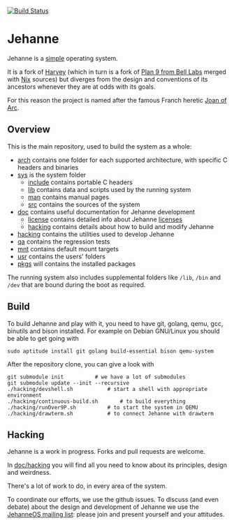 [![Build Status](https://api.travis-ci.org/JehanneOS/jehanne.svg?branch=master)](https://travis-ci.org/JehanneOS/jehanne)

# Jehanne

Jehanne is a [simple][simplicity] operating system. 

It is a fork of [Harvey][harvey] (which in turn is a fork of 
[Plan 9 from Bell Labs][plan9] merged with [Nix][nix] sources) but
diverges from the design and conventions of its ancestors whenever
they are at odds with its goals.

For this reason the project is named after the famous Franch heretic [Joan of Arc][arc].  

## Overview

This is the main repository, used to build the system as a whole:

- [arch](./arch/) contains one folder for each
  supported architecture, with specific C headers and binaries
- [sys](./sys) is the system folder
    * [include](./sys/include) contains portable C headers
    * [lib](./sys/lib) contains data and scripts used by the 
      running system
    * [man](./sys/man) contains manual pages
    * [src](./sys/src) contains the sources of the system
- [doc](./doc/) contains useful documentation for Jehanne
  development
    * [license](./doc/license/) contains detailed info 
      about Jehanne [licenses][lic]
    * [hacking](./doc/hacking/) contains details about how
      to build and modify Jehanne
- [hacking](./hacking) contains the utilities used to
  develop Jehanne
- [qa](./qa) contains the regression tests
- [mnt](./mnt) contains default mount targets
- [usr](./usr) contains the users' folders
- [pkgs](./pkgs) will contains the installed packages

The running system also includes supplemental folders like `/lib`,
`/bin` and `/dev` that are bound during the boot as required.

## Build

To build Jehanne and play with it, you need to have git, golang, qemu, 
gcc, binutils and bison installed. 
For example on Debian GNU/Linux you should be able to get going with

	sudo aptitude install git golang build-essential bison qemu-system

After the repository clone, you can give a look with

	git submodule init			# we have a lot of submodules
	git submodule update --init --recursive
	./hacking/devshell.sh			# start a shell with appropriate environment
	./hacking/continuous-build.sh		# to build everything
	./hacking/runOver9P.sh			# to start the system in QEMU
	./hacking/drawterm.sh			# to connect Jehanne with drawterm

## Hacking

Jehanne is a work in progress. 
Forks and pull requests are welcome.

In [doc/hacking](./doc/hacking/) you will find all you 
need to know about its principles, design and weirdness.

There's a lot of work to do, in every area of the system.

To coordinate our efforts, we use the github issues.
To discuss (and even debate) about the design and development of Jehanne
we use the [JehanneOS mailing list][mailinglist]: please join and present
yourself and your attitudes.

[simplicity]: http://plato.stanford.edu/entries/simplicity/ "What is simplicity?"
[harvey]: http://harvey-os.org "Harvey OS"
[plan9]: https://github.com/brho/plan9 "UC Berkeley release of Plan 9 under the GPLv2"
[nix]: https://github.com/rminnich/nix-os
[arc]: https://en.wikipedia.org/wiki/Joan_of_Arc "Jeanne d'Arc"
[lic]: ./LICENSE.md "A summary of Jehanne licensing"
[mailinglist]: https://groups.google.com/forum/#!forum/jehanneos
